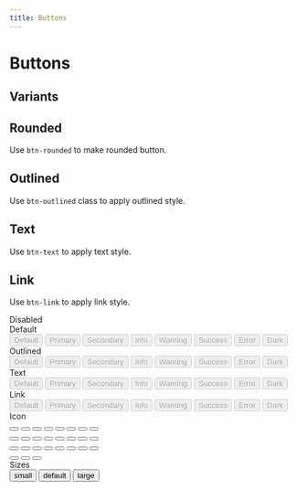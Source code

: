 ```yaml
---
title: Buttons
---
```


# Buttons

## Variants

<docs>
<template #preview>
  <div class="space-y-2 space-x-2">
    <button class="btn btn-default">Default</button>
    <button class="btn btn-primary">Primary</button>
    <button class="btn btn-secondary">Secondary</button>
    <button class="btn btn-info">Info</button>
    <button class="btn btn-warning">Warning</button>
    <button class="btn btn-success">Success</button>
    <button class="btn btn-error">Error</button>
    <button class="btn btn-dark">Dark</button>
  </div>
</template>
<template #code>

```html
<button class="btn btn-default">Default</button>
<button class="btn btn-primary">Primary</button>
<button class="btn btn-secondary">Secondary</button>
<button class="btn btn-info">Info</button>
<button class="btn btn-warning">Warning</button>
<button class="btn btn-success">Success</button>
<button class="btn btn-error">Error</button>
<button class="btn btn-dark">Dark</button>
```

</template>
</docs>

## Rounded

Use `btn-rounded` to make rounded button.

<docs>
<template #preview>
  <div class="space-y-2 space-x-2">
    <button class="btn btn-rounded btn-default">Default</button>
    <button class="btn btn-rounded btn-primary">Primary</button>
    <button class="btn btn-rounded btn-secondary">Secondary</button>
    <button class="btn btn-rounded btn-info">Info</button>
    <button class="btn btn-rounded btn-warning">Warning</button>
    <button class="btn btn-rounded btn-success">Success</button>
    <button class="btn btn-rounded btn-error">Error</button>
    <button class="btn btn-rounded btn-dark">Dark</button>
  </div>
</template>
<template #code>

```html
<button class="btn btn-rounded btn-default">Default</button>
<button class="btn btn-rounded btn-primary">Primary</button>
<button class="btn btn-rounded btn-secondary">Secondary</button>
<button class="btn btn-rounded btn-info">Info</button>
<button class="btn btn-rounded btn-warning">Warning</button>
<button class="btn btn-rounded btn-success">Success</button>
<button class="btn btn-rounded btn-error">Error</button>
<button class="btn btn-rounded btn-dark">Dark</button>
```

</template>
</docs>

## Outlined

Use `btn-outlined` class to apply outlined style.

<docs>
<template #preview>
  <div class="space-y-2 space-x-2">
    <button class="btn btn-outlined btn-default">Default</button>
    <button class="btn btn-outlined btn-primary">Primary</button>
    <button class="btn btn-outlined btn-secondary">Secondary</button>
    <button class="btn btn-outlined btn-info">Info</button>
    <button class="btn btn-outlined btn-warning">Warning</button>
    <button class="btn btn-outlined btn-success">Success</button>
    <button class="btn btn-outlined btn-error">Error</button>
    <button class="btn btn-outlined btn-dark">Dark</button>
  </div>
</template>
<template #code>

```html
<button class="btn btn-outlined btn-default">Default</button>
<button class="btn btn-outlined btn-primary">Primary</button>
<button class="btn btn-outlined btn-secondary">Secondary</button>
<button class="btn btn-outlined btn-info">Info</button>
<button class="btn btn-outlined btn-warning">Warning</button>
<button class="btn btn-outlined btn-success">Success</button>
<button class="btn btn-outlined btn-error">Error</button>
<button class="btn btn-outlined btn-dark">Dark</button>
```

</template>
</docs>

## Text

Use `btn-text` to apply text style.

<docs>
<template #preview>
  <div class="space-y-2 space-x-2">
    <button class="btn btn-text btn-default">Default</button>
    <button class="btn btn-text btn-primary">Primary</button>
    <button class="btn btn-text btn-secondary">Secondary</button>
    <button class="btn btn-text btn-info">Info</button>
    <button class="btn btn-text btn-warning">Warning</button>
    <button class="btn btn-text btn-success">Success</button>
    <button class="btn btn-text btn-error">Error</button>
    <button class="btn btn-text btn-dark">Dark</button>
  </div>
</template>
<template #code>

```html
<button class="btn btn-text btn-default">Default</button>
<button class="btn btn-text btn-primary">Primary</button>
<button class="btn btn-text btn-secondary">Secondary</button>
<button class="btn btn-text btn-info">Info</button>
<button class="btn btn-text btn-warning">Warning</button>
<button class="btn btn-text btn-success">Success</button>
<button class="btn btn-text btn-error">Error</button>
<button class="btn btn-text btn-dark">Dark</button>
```

</template>
</docs>

## Link

Use `btn-link` to apply link style.

<docs>
<template #preview>
  <div class="space-y-2 space-x-2">
    <button class="btn btn-text btn-link btn-default">Default</button>
    <button class="btn btn-text btn-link btn-primary">Primary</button>
    <button class="btn btn-text btn-link btn-secondary">Secondary</button>
    <button class="btn btn-text btn-link btn-info">Info</button>
    <button class="btn btn-text btn-link btn-warning">Warning</button>
    <button class="btn btn-text btn-link btn-success">Success</button>
    <button class="btn btn-text btn-link btn-error">Error</button>
    <button class="btn btn-text btn-link btn-dark">Dark</button>
  </div>
</template>
<template #code>

```html
<button class="btn btn-text btn-link btn-default">Default</button>
<button class="btn btn-text btn-link btn-primary">Primary</button>
<button class="btn btn-text btn-link btn-secondary">Secondary</button>
<button class="btn btn-text btn-link btn-info">Info</button>
<button class="btn btn-text btn-link btn-warning">Warning</button>
<button class="btn btn-text btn-link btn-success">Success</button>
<button class="btn btn-text btn-link btn-error">Error</button>
<button class="btn btn-text btn-link btn-dark">Dark</button>
```

</template>
</docs>

<div class="card card-bordered" id="disabled">
  <div class="card-header">Disabled</div>
  <div class="card-body">
    <div class="font-semibold mt-4">Default</div>
    <div class="space-y-2 space-x-2">
      <button disabled class="btn btn-default">Default</button>
      <button disabled class="btn btn-primary">Primary</button>
      <button disabled class="btn btn-secondary">Secondary</button>
      <button disabled class="btn btn-info">Info</button>
      <button disabled class="btn btn-warning">Warning</button>
      <button disabled class="btn btn-success">Success</button>
      <button disabled class="btn btn-error">Error</button>
      <button disabled class="btn btn-dark">Dark</button>
    </div>
    <div class="font-semibold mt-4">Outlined</div>
    <div class="space-y-2 space-x-2">
      <button disabled class="btn btn-outlined btn-default">Default</button>
      <button disabled class="btn btn-outlined btn-primary">Primary</button>
      <button disabled class="btn btn-outlined btn-secondary">Secondary</button>
      <button disabled class="btn btn-outlined btn-info">Info</button>
      <button disabled class="btn btn-outlined btn-warning">Warning</button>
      <button disabled class="btn btn-outlined btn-success">Success</button>
      <button disabled class="btn btn-outlined btn-error">Error</button>
      <button disabled class="btn btn-outlined btn-dark">Dark</button>
    </div>
    <div class="font-semibold mt-4">Text</div>
    <div class="space-y-2 space-x-2">
      <button disabled class="btn btn-text btn-default">Default</button>
      <button disabled class="btn btn-text btn-primary">Primary</button>
      <button disabled class="btn btn-text btn-secondary">Secondary</button>
      <button disabled class="btn btn-text btn-info">Info</button>
      <button disabled class="btn btn-text btn-warning">Warning</button>
      <button disabled class="btn btn-text btn-success">Success</button>
      <button disabled class="btn btn-text btn-error">Error</button>
      <button disabled class="btn btn-text btn-dark">Dark</button>
    </div>
    <div class="font-semibold mt-4">Link</div>
    <div class="space-y-2 space-x-2">
      <button disabled class="btn btn-link btn-default">Default</button>
      <button disabled class="btn btn-link btn-primary">Primary</button>
      <button disabled class="btn btn-link btn-secondary">Secondary</button>
      <button disabled class="btn btn-link btn-info">Info</button>
      <button disabled class="btn btn-link btn-warning">Warning</button>
      <button disabled class="btn btn-link btn-success">Success</button>
      <button disabled class="btn btn-link btn-error">Error</button>
      <button disabled class="btn btn-link btn-dark">Dark</button>
    </div>
  </div>
</div>
<div class="card card-bordered" id="icon">
  <div class="card-header">Icon</div>
  <div class="card-body">
    <div class="space-y-2 space-x-2 mb-4">
      <button class="btn btn-icon btn-default">
        <svg xmlns="http://www.w3.org/2000/svg" class="h-6 w-6" fill="none" viewBox="0 0 24 24"
          stroke="currentColor" stroke-width="2">
          <path stroke-linecap="round" stroke-linejoin="round"
            d="M19.428 15.428a2 2 0 00-1.022-.547l-2.387-.477a6 6 0 00-3.86.517l-.318.158a6 6 0 01-3.86.517L6.05 15.21a2 2 0 00-1.806.547M8 4h8l-1 1v5.172a2 2 0 00.586 1.414l5 5c1.26 1.26.367 3.414-1.415 3.414H4.828c-1.782 0-2.674-2.154-1.414-3.414l5-5A2 2 0 009 10.172V5L8 4z" />
        </svg>
      </button>
      <button class="btn btn-icon btn-primary">
        <svg xmlns="http://www.w3.org/2000/svg" class="h-6 w-6" fill="none" viewBox="0 0 24 24"
          stroke="currentColor" stroke-width="2">
          <path stroke-linecap="round" stroke-linejoin="round"
            d="M19.428 15.428a2 2 0 00-1.022-.547l-2.387-.477a6 6 0 00-3.86.517l-.318.158a6 6 0 01-3.86.517L6.05 15.21a2 2 0 00-1.806.547M8 4h8l-1 1v5.172a2 2 0 00.586 1.414l5 5c1.26 1.26.367 3.414-1.415 3.414H4.828c-1.782 0-2.674-2.154-1.414-3.414l5-5A2 2 0 009 10.172V5L8 4z" />
        </svg>
      </button>
      <button class="btn btn-icon btn-secondary">
        <svg xmlns="http://www.w3.org/2000/svg" class="h-6 w-6" fill="none" viewBox="0 0 24 24"
          stroke="currentColor" stroke-width="2">
          <path stroke-linecap="round" stroke-linejoin="round"
            d="M19.428 15.428a2 2 0 00-1.022-.547l-2.387-.477a6 6 0 00-3.86.517l-.318.158a6 6 0 01-3.86.517L6.05 15.21a2 2 0 00-1.806.547M8 4h8l-1 1v5.172a2 2 0 00.586 1.414l5 5c1.26 1.26.367 3.414-1.415 3.414H4.828c-1.782 0-2.674-2.154-1.414-3.414l5-5A2 2 0 009 10.172V5L8 4z" />
        </svg>
      </button>
      <button class="btn btn-icon btn-info">
        <svg xmlns="http://www.w3.org/2000/svg" class="h-6 w-6" fill="none" viewBox="0 0 24 24"
          stroke="currentColor" stroke-width="2">
          <path stroke-linecap="round" stroke-linejoin="round"
            d="M19.428 15.428a2 2 0 00-1.022-.547l-2.387-.477a6 6 0 00-3.86.517l-.318.158a6 6 0 01-3.86.517L6.05 15.21a2 2 0 00-1.806.547M8 4h8l-1 1v5.172a2 2 0 00.586 1.414l5 5c1.26 1.26.367 3.414-1.415 3.414H4.828c-1.782 0-2.674-2.154-1.414-3.414l5-5A2 2 0 009 10.172V5L8 4z" />
        </svg>
      </button>
      <button class="btn btn-icon btn-warning">
        <svg xmlns="http://www.w3.org/2000/svg" class="h-6 w-6" fill="none" viewBox="0 0 24 24"
          stroke="currentColor" stroke-width="2">
          <path stroke-linecap="round" stroke-linejoin="round"
            d="M19.428 15.428a2 2 0 00-1.022-.547l-2.387-.477a6 6 0 00-3.86.517l-.318.158a6 6 0 01-3.86.517L6.05 15.21a2 2 0 00-1.806.547M8 4h8l-1 1v5.172a2 2 0 00.586 1.414l5 5c1.26 1.26.367 3.414-1.415 3.414H4.828c-1.782 0-2.674-2.154-1.414-3.414l5-5A2 2 0 009 10.172V5L8 4z" />
        </svg>
      </button>
      <button class="btn btn-icon btn-success">
        <svg xmlns="http://www.w3.org/2000/svg" class="h-6 w-6" fill="none" viewBox="0 0 24 24"
          stroke="currentColor" stroke-width="2">
          <path stroke-linecap="round" stroke-linejoin="round"
            d="M19.428 15.428a2 2 0 00-1.022-.547l-2.387-.477a6 6 0 00-3.86.517l-.318.158a6 6 0 01-3.86.517L6.05 15.21a2 2 0 00-1.806.547M8 4h8l-1 1v5.172a2 2 0 00.586 1.414l5 5c1.26 1.26.367 3.414-1.415 3.414H4.828c-1.782 0-2.674-2.154-1.414-3.414l5-5A2 2 0 009 10.172V5L8 4z" />
        </svg>
      </button>
      <button class="btn btn-icon btn-error">
        <svg xmlns="http://www.w3.org/2000/svg" class="h-6 w-6" fill="none" viewBox="0 0 24 24"
          stroke="currentColor" stroke-width="2">
          <path stroke-linecap="round" stroke-linejoin="round"
            d="M19.428 15.428a2 2 0 00-1.022-.547l-2.387-.477a6 6 0 00-3.86.517l-.318.158a6 6 0 01-3.86.517L6.05 15.21a2 2 0 00-1.806.547M8 4h8l-1 1v5.172a2 2 0 00.586 1.414l5 5c1.26 1.26.367 3.414-1.415 3.414H4.828c-1.782 0-2.674-2.154-1.414-3.414l5-5A2 2 0 009 10.172V5L8 4z" />
        </svg>
      </button>
      <button class="btn btn-icon btn-dark">
        <svg xmlns="http://www.w3.org/2000/svg" class="h-6 w-6" fill="none" viewBox="0 0 24 24"
          stroke="currentColor" stroke-width="2">
          <path stroke-linecap="round" stroke-linejoin="round"
            d="M19.428 15.428a2 2 0 00-1.022-.547l-2.387-.477a6 6 0 00-3.86.517l-.318.158a6 6 0 01-3.86.517L6.05 15.21a2 2 0 00-1.806.547M8 4h8l-1 1v5.172a2 2 0 00.586 1.414l5 5c1.26 1.26.367 3.414-1.415 3.414H4.828c-1.782 0-2.674-2.154-1.414-3.414l5-5A2 2 0 009 10.172V5L8 4z" />
        </svg>
      </button>
    </div>
    <div class="space-y-2 space-x-2 mb-4">
      <button class="btn btn-icon btn-outlined btn-default">
        <svg xmlns="http://www.w3.org/2000/svg" class="h-6 w-6" fill="none" viewBox="0 0 24 24"
          stroke="currentColor" stroke-width="2">
          <path stroke-linecap="round" stroke-linejoin="round"
            d="M19.428 15.428a2 2 0 00-1.022-.547l-2.387-.477a6 6 0 00-3.86.517l-.318.158a6 6 0 01-3.86.517L6.05 15.21a2 2 0 00-1.806.547M8 4h8l-1 1v5.172a2 2 0 00.586 1.414l5 5c1.26 1.26.367 3.414-1.415 3.414H4.828c-1.782 0-2.674-2.154-1.414-3.414l5-5A2 2 0 009 10.172V5L8 4z" />
        </svg>
      </button>
      <button class="btn btn-icon btn-outlined btn-primary">
        <svg xmlns="http://www.w3.org/2000/svg" class="h-6 w-6" fill="none" viewBox="0 0 24 24"
          stroke="currentColor" stroke-width="2">
          <path stroke-linecap="round" stroke-linejoin="round"
            d="M19.428 15.428a2 2 0 00-1.022-.547l-2.387-.477a6 6 0 00-3.86.517l-.318.158a6 6 0 01-3.86.517L6.05 15.21a2 2 0 00-1.806.547M8 4h8l-1 1v5.172a2 2 0 00.586 1.414l5 5c1.26 1.26.367 3.414-1.415 3.414H4.828c-1.782 0-2.674-2.154-1.414-3.414l5-5A2 2 0 009 10.172V5L8 4z" />
        </svg>
      </button>
      <button class="btn btn-icon btn-outlined btn-secondary">
        <svg xmlns="http://www.w3.org/2000/svg" class="h-6 w-6" fill="none" viewBox="0 0 24 24"
          stroke="currentColor" stroke-width="2">
          <path stroke-linecap="round" stroke-linejoin="round"
            d="M19.428 15.428a2 2 0 00-1.022-.547l-2.387-.477a6 6 0 00-3.86.517l-.318.158a6 6 0 01-3.86.517L6.05 15.21a2 2 0 00-1.806.547M8 4h8l-1 1v5.172a2 2 0 00.586 1.414l5 5c1.26 1.26.367 3.414-1.415 3.414H4.828c-1.782 0-2.674-2.154-1.414-3.414l5-5A2 2 0 009 10.172V5L8 4z" />
        </svg>
      </button>
      <button class="btn btn-icon btn-outlined btn-info">
        <svg xmlns="http://www.w3.org/2000/svg" class="h-6 w-6" fill="none" viewBox="0 0 24 24"
          stroke="currentColor" stroke-width="2">
          <path stroke-linecap="round" stroke-linejoin="round"
            d="M19.428 15.428a2 2 0 00-1.022-.547l-2.387-.477a6 6 0 00-3.86.517l-.318.158a6 6 0 01-3.86.517L6.05 15.21a2 2 0 00-1.806.547M8 4h8l-1 1v5.172a2 2 0 00.586 1.414l5 5c1.26 1.26.367 3.414-1.415 3.414H4.828c-1.782 0-2.674-2.154-1.414-3.414l5-5A2 2 0 009 10.172V5L8 4z" />
        </svg>
      </button>
      <button class="btn btn-icon btn-outlined btn-warning">
        <svg xmlns="http://www.w3.org/2000/svg" class="h-6 w-6" fill="none" viewBox="0 0 24 24"
          stroke="currentColor" stroke-width="2">
          <path stroke-linecap="round" stroke-linejoin="round"
            d="M19.428 15.428a2 2 0 00-1.022-.547l-2.387-.477a6 6 0 00-3.86.517l-.318.158a6 6 0 01-3.86.517L6.05 15.21a2 2 0 00-1.806.547M8 4h8l-1 1v5.172a2 2 0 00.586 1.414l5 5c1.26 1.26.367 3.414-1.415 3.414H4.828c-1.782 0-2.674-2.154-1.414-3.414l5-5A2 2 0 009 10.172V5L8 4z" />
        </svg>
      </button>
      <button class="btn btn-icon btn-outlined btn-success">
        <svg xmlns="http://www.w3.org/2000/svg" class="h-6 w-6" fill="none" viewBox="0 0 24 24"
          stroke="currentColor" stroke-width="2">
          <path stroke-linecap="round" stroke-linejoin="round"
            d="M19.428 15.428a2 2 0 00-1.022-.547l-2.387-.477a6 6 0 00-3.86.517l-.318.158a6 6 0 01-3.86.517L6.05 15.21a2 2 0 00-1.806.547M8 4h8l-1 1v5.172a2 2 0 00.586 1.414l5 5c1.26 1.26.367 3.414-1.415 3.414H4.828c-1.782 0-2.674-2.154-1.414-3.414l5-5A2 2 0 009 10.172V5L8 4z" />
        </svg>
      </button>
      <button class="btn btn-icon btn-outlined btn-error">
        <svg xmlns="http://www.w3.org/2000/svg" class="h-6 w-6" fill="none" viewBox="0 0 24 24"
          stroke="currentColor" stroke-width="2">
          <path stroke-linecap="round" stroke-linejoin="round"
            d="M19.428 15.428a2 2 0 00-1.022-.547l-2.387-.477a6 6 0 00-3.86.517l-.318.158a6 6 0 01-3.86.517L6.05 15.21a2 2 0 00-1.806.547M8 4h8l-1 1v5.172a2 2 0 00.586 1.414l5 5c1.26 1.26.367 3.414-1.415 3.414H4.828c-1.782 0-2.674-2.154-1.414-3.414l5-5A2 2 0 009 10.172V5L8 4z" />
        </svg>
      </button>
      <button class="btn btn-icon btn-outlined btn-dark">
        <svg xmlns="http://www.w3.org/2000/svg" class="h-6 w-6" fill="none" viewBox="0 0 24 24"
          stroke="currentColor" stroke-width="2">
          <path stroke-linecap="round" stroke-linejoin="round"
            d="M19.428 15.428a2 2 0 00-1.022-.547l-2.387-.477a6 6 0 00-3.86.517l-.318.158a6 6 0 01-3.86.517L6.05 15.21a2 2 0 00-1.806.547M8 4h8l-1 1v5.172a2 2 0 00.586 1.414l5 5c1.26 1.26.367 3.414-1.415 3.414H4.828c-1.782 0-2.674-2.154-1.414-3.414l5-5A2 2 0 009 10.172V5L8 4z" />
        </svg>
      </button>
    </div>
    <div class="space-y-2 space-x-2 mb-4">
      <button class="btn btn-icon btn-text btn-default">
        <svg xmlns="http://www.w3.org/2000/svg" class="h-6 w-6" fill="none" viewBox="0 0 24 24"
          stroke="currentColor" stroke-width="2">
          <path stroke-linecap="round" stroke-linejoin="round"
            d="M19.428 15.428a2 2 0 00-1.022-.547l-2.387-.477a6 6 0 00-3.86.517l-.318.158a6 6 0 01-3.86.517L6.05 15.21a2 2 0 00-1.806.547M8 4h8l-1 1v5.172a2 2 0 00.586 1.414l5 5c1.26 1.26.367 3.414-1.415 3.414H4.828c-1.782 0-2.674-2.154-1.414-3.414l5-5A2 2 0 009 10.172V5L8 4z" />
        </svg>
      </button>
      <button class="btn btn-icon btn-text btn-primary">
        <svg xmlns="http://www.w3.org/2000/svg" class="h-6 w-6" fill="none" viewBox="0 0 24 24"
          stroke="currentColor" stroke-width="2">
          <path stroke-linecap="round" stroke-linejoin="round"
            d="M19.428 15.428a2 2 0 00-1.022-.547l-2.387-.477a6 6 0 00-3.86.517l-.318.158a6 6 0 01-3.86.517L6.05 15.21a2 2 0 00-1.806.547M8 4h8l-1 1v5.172a2 2 0 00.586 1.414l5 5c1.26 1.26.367 3.414-1.415 3.414H4.828c-1.782 0-2.674-2.154-1.414-3.414l5-5A2 2 0 009 10.172V5L8 4z" />
        </svg>
      </button>
      <button class="btn btn-icon btn-text btn-secondary">
        <svg xmlns="http://www.w3.org/2000/svg" class="h-6 w-6" fill="none" viewBox="0 0 24 24"
          stroke="currentColor" stroke-width="2">
          <path stroke-linecap="round" stroke-linejoin="round"
            d="M19.428 15.428a2 2 0 00-1.022-.547l-2.387-.477a6 6 0 00-3.86.517l-.318.158a6 6 0 01-3.86.517L6.05 15.21a2 2 0 00-1.806.547M8 4h8l-1 1v5.172a2 2 0 00.586 1.414l5 5c1.26 1.26.367 3.414-1.415 3.414H4.828c-1.782 0-2.674-2.154-1.414-3.414l5-5A2 2 0 009 10.172V5L8 4z" />
        </svg>
      </button>
      <button class="btn btn-icon btn-text btn-info">
        <svg xmlns="http://www.w3.org/2000/svg" class="h-6 w-6" fill="none" viewBox="0 0 24 24"
          stroke="currentColor" stroke-width="2">
          <path stroke-linecap="round" stroke-linejoin="round"
            d="M19.428 15.428a2 2 0 00-1.022-.547l-2.387-.477a6 6 0 00-3.86.517l-.318.158a6 6 0 01-3.86.517L6.05 15.21a2 2 0 00-1.806.547M8 4h8l-1 1v5.172a2 2 0 00.586 1.414l5 5c1.26 1.26.367 3.414-1.415 3.414H4.828c-1.782 0-2.674-2.154-1.414-3.414l5-5A2 2 0 009 10.172V5L8 4z" />
        </svg>
      </button>
      <button class="btn btn-icon btn-text btn-warning">
        <svg xmlns="http://www.w3.org/2000/svg" class="h-6 w-6" fill="none" viewBox="0 0 24 24"
          stroke="currentColor" stroke-width="2">
          <path stroke-linecap="round" stroke-linejoin="round"
            d="M19.428 15.428a2 2 0 00-1.022-.547l-2.387-.477a6 6 0 00-3.86.517l-.318.158a6 6 0 01-3.86.517L6.05 15.21a2 2 0 00-1.806.547M8 4h8l-1 1v5.172a2 2 0 00.586 1.414l5 5c1.26 1.26.367 3.414-1.415 3.414H4.828c-1.782 0-2.674-2.154-1.414-3.414l5-5A2 2 0 009 10.172V5L8 4z" />
        </svg>
      </button>
      <button class="btn btn-icon btn-text btn-success">
        <svg xmlns="http://www.w3.org/2000/svg" class="h-6 w-6" fill="none" viewBox="0 0 24 24"
          stroke="currentColor" stroke-width="2">
          <path stroke-linecap="round" stroke-linejoin="round"
            d="M19.428 15.428a2 2 0 00-1.022-.547l-2.387-.477a6 6 0 00-3.86.517l-.318.158a6 6 0 01-3.86.517L6.05 15.21a2 2 0 00-1.806.547M8 4h8l-1 1v5.172a2 2 0 00.586 1.414l5 5c1.26 1.26.367 3.414-1.415 3.414H4.828c-1.782 0-2.674-2.154-1.414-3.414l5-5A2 2 0 009 10.172V5L8 4z" />
        </svg>
      </button>
      <button class="btn btn-icon btn-text btn-error">
        <svg xmlns="http://www.w3.org/2000/svg" class="h-6 w-6" fill="none" viewBox="0 0 24 24"
          stroke="currentColor" stroke-width="2">
          <path stroke-linecap="round" stroke-linejoin="round"
            d="M19.428 15.428a2 2 0 00-1.022-.547l-2.387-.477a6 6 0 00-3.86.517l-.318.158a6 6 0 01-3.86.517L6.05 15.21a2 2 0 00-1.806.547M8 4h8l-1 1v5.172a2 2 0 00.586 1.414l5 5c1.26 1.26.367 3.414-1.415 3.414H4.828c-1.782 0-2.674-2.154-1.414-3.414l5-5A2 2 0 009 10.172V5L8 4z" />
        </svg>
      </button>
      <button class="btn btn-icon btn-text btn-dark">
        <svg xmlns="http://www.w3.org/2000/svg" class="h-6 w-6" fill="none" viewBox="0 0 24 24"
          stroke="currentColor" stroke-width="2">
          <path stroke-linecap="round" stroke-linejoin="round"
            d="M19.428 15.428a2 2 0 00-1.022-.547l-2.387-.477a6 6 0 00-3.86.517l-.318.158a6 6 0 01-3.86.517L6.05 15.21a2 2 0 00-1.806.547M8 4h8l-1 1v5.172a2 2 0 00.586 1.414l5 5c1.26 1.26.367 3.414-1.415 3.414H4.828c-1.782 0-2.674-2.154-1.414-3.414l5-5A2 2 0 009 10.172V5L8 4z" />
        </svg>
      </button>
    </div>
    <div class="space-y-2 space-x-2 mb-4">
      <button class="btn btn-icon btn-sm btn-primary">
        <svg xmlns="http://www.w3.org/2000/svg" class="h-6 w-6" fill="none" viewBox="0 0 24 24"
          stroke="currentColor" stroke-width="2">
          <path stroke-linecap="round" stroke-linejoin="round"
            d="M19.428 15.428a2 2 0 00-1.022-.547l-2.387-.477a6 6 0 00-3.86.517l-.318.158a6 6 0 01-3.86.517L6.05 15.21a2 2 0 00-1.806.547M8 4h8l-1 1v5.172a2 2 0 00.586 1.414l5 5c1.26 1.26.367 3.414-1.415 3.414H4.828c-1.782 0-2.674-2.154-1.414-3.414l5-5A2 2 0 009 10.172V5L8 4z" />
        </svg>
      </button>
      <button class="btn btn-icon btn-primary">
        <svg xmlns="http://www.w3.org/2000/svg" class="h-6 w-6" fill="none" viewBox="0 0 24 24"
          stroke="currentColor" stroke-width="2">
          <path stroke-linecap="round" stroke-linejoin="round"
            d="M19.428 15.428a2 2 0 00-1.022-.547l-2.387-.477a6 6 0 00-3.86.517l-.318.158a6 6 0 01-3.86.517L6.05 15.21a2 2 0 00-1.806.547M8 4h8l-1 1v5.172a2 2 0 00.586 1.414l5 5c1.26 1.26.367 3.414-1.415 3.414H4.828c-1.782 0-2.674-2.154-1.414-3.414l5-5A2 2 0 009 10.172V5L8 4z" />
        </svg>
      </button>
      <button class="btn btn-icon btn-lg btn-primary">
        <svg xmlns="http://www.w3.org/2000/svg" class="h-6 w-6" fill="none" viewBox="0 0 24 24"
          stroke="currentColor" stroke-width="2">
          <path stroke-linecap="round" stroke-linejoin="round"
            d="M19.428 15.428a2 2 0 00-1.022-.547l-2.387-.477a6 6 0 00-3.86.517l-.318.158a6 6 0 01-3.86.517L6.05 15.21a2 2 0 00-1.806.547M8 4h8l-1 1v5.172a2 2 0 00.586 1.414l5 5c1.26 1.26.367 3.414-1.415 3.414H4.828c-1.782 0-2.674-2.154-1.414-3.414l5-5A2 2 0 009 10.172V5L8 4z" />
        </svg>
      </button>
    </div>
  </div>
</div>

<div class="card card-bordered" id="sizes">
  <div class="card-header">Sizes</div>
  <div class="card-body">
    <div class="space-x-2">
      <button class="btn btn-primary btn-sm">small</button>
      <button class="btn btn-primary">default</button>
      <button class="btn btn-primary btn-lg">large</button>
    </div>
  </div>
</div>
